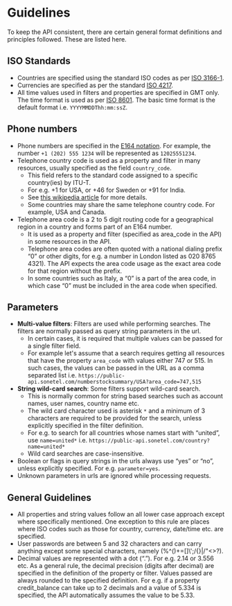 # Guidelines

To keep the API consistent, there are certain general format definitions and principles followed. These are listed here.

## ISO Standards
- Countries are specified using the standard ISO codes as per [ISO 3166-1](https://en.wikipedia.org/wiki/ISO_3166-1_alpha-3 "ISO 3166-1").
- Currencies are specified as per the standard [ISO 4217](https://www.iso.org/iso-4217-currency-codes.html "ISO 4217").
- All time values used in filters and properties are specified in GMT only. The time format is used as per [ISO 8601](https://en.wikipedia.org/wiki/ISO_8601 "ISO 8601"). The basic time format is the default format i.e. ```YYYYMMDDThh:mm:ssZ```.

## Phone numbers
- Phone numbers are specified in the [E164 notation](https://en.wikipedia.org/wiki/E.164 "Wikipedia"). For example, the number `+1 (202) 555 1234` will be represented as `12025551234`.
- Telephone country code is used as a property and filter in many resources, usually specified as the field `country_code`.
  - This field refers to the standard code assigned to a specific country(ies) by ITU-T.
  - For e.g. +1 for USA, or +46 for Sweden or +91 for India.
  - See [this wikipedia article](http://en.wikipedia.org/wiki/List_of_country_calling_codes) for more details.
  - Some countries may share the same telephone country code. For example, USA and Canada.
- Telephone area code is a 2 to 5 digit routing code for a geographical region in a country and forms part of an E164 number.
  - It is used as a property and filter (specified as area_code in the API) in some resources in the API.
  - Telephone area codes are often quoted with a national dialing prefix “0” or other digits, for e.g. a number in London listed as 020 8765 4321). The API expects the area code usage as the exact area code for that region without the prefix.
  - In some countries such as Italy, a “0” is a part of the area code, in which case “0” must be included in the area code when specified.


## Parameters

- **Multi-value filters**: Filters are used while performing searches. The filters are normally passed as query string parameters in the url.
  - In certain cases, it is required that multiple values can be passed for a single filter field.
  - For example let's assume that a search requires getting all resources that have the  property ```area_code``` with values either 747 or 515. In such cases, the values can be passed in the URL as a comma separated list i.e. ```https://public-api.sonetel.com/numberstocksummary/USA?area_code=747,515```
- **String wild-card search**: Some filters support wild-card search.
  - This is normally common for string based searches such as account names, user names, country name etc.
  - The wild card character used is asterisk `*` and a minimum of 3 characters are required to be provided for the search, unless explicitly specified in the filter definition.
  - For e.g. to search for all countries whose names start with “united”, use `name=united*` i.e. `https://public-api.sonetel.com/country?name=united*`
  - Wild card searches are case-insensitive.
- Boolean or flags in query strings in the urls always use “yes” or “no”, unless explicitly specified. For e.g. `parameter=yes`.
- Unknown parameters in urls are ignored while processing requests.

## General Guidelines

- All properties and string values follow an all lower case approach except where specifically mentioned. One exception to this rule are places where ISO codes such as those for country, currency, date/time etc. are specified.
- User passwords are between 5 and 32 characters and can carry anything except some special characters, namely (%^()+=\[]\\';/{}|/"<>?).
- Decimal values are represented with a dot (“.”). For e.g. 2.14 or 3.556 etc. As a general rule, the decimal precision (digits after decimal) are specified in the definition of the property or filter. Values passed are always rounded to the specified definition. For e.g. if a property credit_balance can take up to 2 decimals and a value of 5.334 is specified, the API automatically assumes the value to be 5.33.


